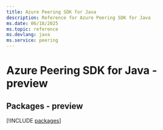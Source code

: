 ```yaml
---
title: Azure Peering SDK for Java
description: Reference for Azure Peering SDK for Java
ms.date: 06/18/2025
ms.topic: reference
ms.devlang: java
ms.service: peering
---
```

# Azure Peering SDK for Java - preview
## Packages - preview
[!INCLUDE [packages](peering-index.md)]